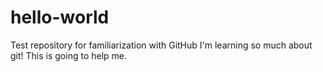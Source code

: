 # hello-world
Test repository for familiarization with GitHub
I'm learning so much about git!
This is going to help me.

